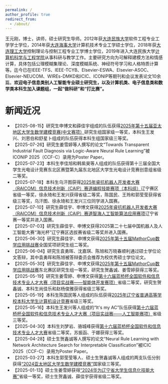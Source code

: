 ```yaml
---
permalink: /
author_profile: true
redirect_from: 
  - /about/
---
```


王元刚，博士，讲师，硕士研究生导师。2012年获[大连民族大学](www.dlnu.edu.cn)软件工程专业工学学士学位，2014年获[大连海事大学](www.dlmu.edu.cn)计算机技术专业工学硕士学位，2018年获[大连理工大学](www.dlut.edu.cn)控制理论与控制工程专业工学博士学位，2019年进入大连民族大学[计算机科学与工程学院](https://new.dlnu.edu.cn/comd/)从事科研与教学工作。主要研究方向为可解释建模方法和情感计算，具体包括公理模糊集理论、深度模糊系统、神经符号学习和人格特质计算等。迄今已在IEEE-TFS、IEEE-TCYB、Elsevier-ESWA、Elsevier-ASOC、Elsevier-NEUCOM、WIREs-DMKD和ICIC、ICONIP等期刊和会议发表论文10余篇。**欢迎电子信息类别人工智能专业硕士研究生，以及计算机类、电子信息类和数学类本科生加入课题组，一起“做科研”和“打比赛”。**

新闻近况
=
* 【2025-08-15】研究生申博文和薛佳宇组成的队伍获得[2025年第十五届亚太地区大学生数学建模竞赛(中文赛项）](https://m.saikr.com/contest/notice_detail/32909)研究生组国家级一等奖，本科生王发兴、刘恩伯和舒星卜组成的队伍获得本科生组国家级三等奖。
* 【2025-07-26】研究生姜雪婷等人撰写的论文“Towards Transparent Industrial Fault Diagnosis via Logic-Aware Neural Rule Learning”被ICONIP 2025（CCF-C）录用为Poster Paper。
* 【2025-07-23】本科生李佳旭和韩紫昊等人组成的队伍获得第十三届全国大学生光电设计竞赛东北区赛暨第九届东北地区大学生光电设计竞赛创意组省级二等奖。
* 【2025-07-18】本科生乌汗图获得[2025年睿抗机器人开发者大赛（RAICOM）信息技术创新（CAIP）赛道编程技能赛项（本科组）](https://www.raicom.com.cn/content.html?cid=1413)辽宁赛区省级一等奖，徐永琦和王发兴获得省级二等奖，陈国民、王玲和郭莹莹获得省级三等奖，乌汗图、徐永琦和王发兴三位同学进入国赛。
* 【2025-07-10】研究生薛佳宇、申博文获得[2025年睿抗机器人开发者大赛（RAICOM）信息技术创新（CAIP）赛道智海人工智能算法应用赛项](https://www.raicom.com.cn/content.html?cid=1382)辽宁省赛一等奖并进入国赛。
* 【2025-07-03】研究生薛佳宇、申博文获得2025第二十七届中国机器人及人工智能大赛“海光杯”辽宁赛区选拔赛省级二等奖并进入国赛。
* 【2025-06-30】研究生薛佳宇、申博文获得[2025年第十五届MathorCup数学应用挑战赛](https://www.saikr.com/c/nd/31531)全国奖项研究生组二等奖。
* 【2025-06-04】研究生袁勇晖、沈嘉琪、陈旭和万晓春顺利通过硕士学位论文答辩，其中袁勇晖和陈旭被答辩委员会推荐为校优秀硕士学位论文。
* 【2025-05-30】研究生薛佳宇、申博文获得[2025年第十五届MathorCup数学应用挑战赛](https://www.saikr.com/c/nd/31531)东北赛区研究生组一等奖，研究生贺鑫诚、姜雪婷获得三等奖。
* 【2025-05-19】研究生姜雪婷、申博文获得[第十六届蓝桥杯全国软件和信息技术专业人才大赛（项目实战赛——智能体开发赛项）](https://dasai.lanqiao.cn/notices/1782/)省级二等奖，研究生贺鑫诚、本科生尚佳乐和赵杨俊雅获得省级三等奖。
* 【2025-05-19】本科生陈国民等人组成的队伍获得[2025年辽宁省普通高等学校本科大学生计算机设计竞赛](https://cxcy.upln.cn/competitionDetails?id=e8690455ffa2950b4e95771c82330c97)省级三等奖。
* 【2025-05-16】本科生王发兴等人组成的“It's my AC”队伍获得[第十六届蓝桥杯全国软件和信息技术专业人才大赛（项目实战赛——人工智能赛项）](https://dasai.lanqiao.cn/notices/1781)省级三等奖。
* 【2025-04-30】本科生刘梦岩、骆城峰获得[第十六届蓝桥杯全国软件和信息技术专业人才大赛](https://dasai.lanqiao.cn/notices/1774)省级二等奖，苏振函、于娜获得三等奖。
* 【2025-04-28】硕士生贺鑫诚等人撰写的论文“Neural Rule Learning with Network Architecture Search for Interpretable Classification”被ICIC 2025（CCF-C）录用为Poster Paper。
* 【2025-03-27】本科生郭莹莹等人、硕士生贺鑫诚等人组成的两支队伍分别获得[“2024亚太地区大学生数学建模竞赛”](http://m.saikr.com/contest/notice_detail/27342)国家级三等奖。
* 【2025-01-13】硕士生姜雪婷获得[“2024华为辽宁省大学生信息化技能大赛”](https://cxcy.upln.cn/competitionDetails?id=ef2a6cc91e255a240b4d351cdf2861cd)省级一等奖，硕士生贺鑫诚、薛佳宇获得省级二等奖。
